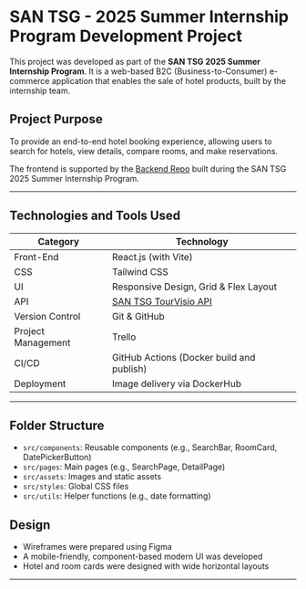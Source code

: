 # SAN TSG - 2025 Summer Internship Program Development Project

This project was developed as part of the **SAN TSG 2025 Summer Internship Program**. It is a web-based B2C (Business-to-Consumer) e-commerce application that enables the sale of hotel products, built by the internship team.

## Project Purpose

To provide an end-to-end hotel booking experience, allowing users to search for hotels, view details, compare rooms, and make reservations.

The frontend is supported by the [Backend Repo](https://github.com/phantosys/BackendSan) built during the SAN TSG 2025 Summer Internship Program.

---

## Technologies and Tools Used

| Category           | Technology                                                |
| ------------------ | --------------------------------------------------------- |
| Front-End          | React.js (with Vite)                                      |
| CSS                | Tailwind CSS                                              |
| UI                 | Responsive Design, Grid & Flex Layout                     |
| API                | [SAN TSG TourVisio API](http://docs.santsg.com/tourvisio) |
| Version Control    | Git & GitHub                                              |
| Project Management | Trello                                                    |
| CI/CD              | GitHub Actions (Docker build and publish)                 |
| Deployment         | Image delivery via DockerHub                              |

---

## Folder Structure

* `src/components`: Reusable components (e.g., SearchBar, RoomCard, DatePickerButton)
* `src/pages`: Main pages (e.g., SearchPage, DetailPage)
* `src/assets`: Images and static assets
* `src/styles`: Global CSS files
* `src/utils`: Helper functions (e.g., date formatting)

## Design

* Wireframes were prepared using Figma
* A mobile-friendly, component-based modern UI was developed
* Hotel and room cards were designed with wide horizontal layouts

---


